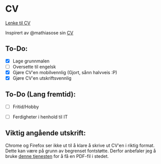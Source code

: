# CV

[Lenke til CV](https://lblend.github.io/CV/)

Inspirert av @mathiasose sin [CV](https://github.com/mathiasose/mathiasose.github.io)

## To-Do:
- [x] Lage grunnmalen
- [ ] Oversette til engelsk
- [X] Gjøre CV'en mobilvennlig (Gjort, sånn halvveis :P)
- [X] Gjøre CV'en utskriftsvennlig

## To-Do (Lang fremtid):
- [ ] Fritid/Hobby
- [ ] Ferdigheter i henhold til IT


## Viktig angående utskrift:
Chrome og Firefox ser ikke ut til å klare å skrive ut CV'en i riktig format. Dette kan være på grunn av begrenset fontstøtte. Derfor anbefaler jeg å bruke [denne tjenesten](https://webpagetopdf.com/) for å få en PDF-fil i stedet.

